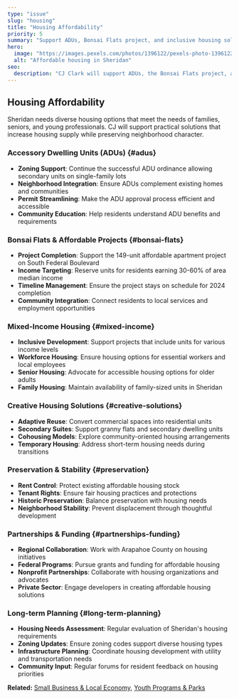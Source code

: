 ```yaml
---
type: "issue"
slug: "housing"
title: "Housing Affordability"
priority: 5
summary: "Support ADUs, Bonsai Flats project, and inclusive housing solutions for all Sheridan residents."
hero:
  image: "https://images.pexels.com/photos/1396122/pexels-photo-1396122.jpeg"
  alt: "Affordable housing in Sheridan"
seo:
  description: "CJ Clark will support ADUs, the Bonsai Flats project, and inclusive housing solutions to ensure Sheridan remains affordable for all residents."
---
```


## Housing Affordability

Sheridan needs diverse housing options that meet the needs of families, seniors, and young professionals. CJ will support practical solutions that increase housing supply while preserving neighborhood character.

### Accessory Dwelling Units (ADUs) {#adus}
- **Zoning Support**: Continue the successful ADU ordinance allowing secondary units on single-family lots
- **Neighborhood Integration**: Ensure ADUs complement existing homes and communities
- **Permit Streamlining**: Make the ADU approval process efficient and accessible
- **Community Education**: Help residents understand ADU benefits and requirements

### Bonsai Flats & Affordable Projects {#bonsai-flats}
- **Project Completion**: Support the 149-unit affordable apartment project on South Federal Boulevard
- **Income Targeting**: Reserve units for residents earning 30-60% of area median income
- **Timeline Management**: Ensure the project stays on schedule for 2024 completion
- **Community Integration**: Connect residents to local services and employment opportunities

### Mixed-Income Housing {#mixed-income}
- **Inclusive Development**: Support projects that include units for various income levels
- **Workforce Housing**: Ensure housing options for essential workers and local employees
- **Senior Housing**: Advocate for accessible housing options for older adults
- **Family Housing**: Maintain availability of family-sized units in Sheridan

### Creative Housing Solutions {#creative-solutions}
- **Adaptive Reuse**: Convert commercial spaces into residential units
- **Secondary Suites**: Support granny flats and secondary dwelling units
- **Cohousing Models**: Explore community-oriented housing arrangements
- **Temporary Housing**: Address short-term housing needs during transitions

### Preservation & Stability {#preservation}
- **Rent Control**: Protect existing affordable housing stock
- **Tenant Rights**: Ensure fair housing practices and protections
- **Historic Preservation**: Balance preservation with housing needs
- **Neighborhood Stability**: Prevent displacement through thoughtful development

### Partnerships & Funding {#partnerships-funding}
- **Regional Collaboration**: Work with Arapahoe County on housing initiatives
- **Federal Programs**: Pursue grants and funding for affordable housing
- **Nonprofit Partnerships**: Collaborate with housing organizations and advocates
- **Private Sector**: Engage developers in creating affordable housing solutions

### Long-term Planning {#long-term-planning}
- **Housing Needs Assessment**: Regular evaluation of Sheridan's housing requirements
- **Zoning Updates**: Ensure zoning codes support diverse housing types
- **Infrastructure Planning**: Coordinate housing development with utility and transportation needs
- **Community Input**: Regular forums for resident feedback on housing priorities

**Related:** [Small Business & Local Economy](/issues/local-economy), [Youth Programs & Parks](/issues/youth-programs)
